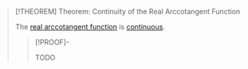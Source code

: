 >[!THEOREM] Theorem: Continuity of the Real Arccotangent Function
>
>The [real arccotangent function](Real%20Arccotangent%20Function.md) is [continuous](../../../Continuity/Continuity%20of%20Real%20Functions.md).
>
>>[!PROOF]-
>>
>>TODO
>>
>